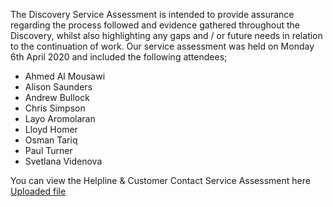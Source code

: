 The Discovery Service Assessment is intended to provide assurance regarding the process followed and evidence gathered throughout the Discovery, whilst also highlighting any gaps and / or future needs in relation to the continuation of work. Our service assessment was held on Monday 6th April 2020 and included the following attendees;

- Ahmed Al Mousawi
- Alison Saunders
- Andrew Bullock
- Chris Simpson
- Layo Aromolaran
- Lloyd Homer
- Osman Tariq
- Paul Turner
- Svetlana Videnova

You can view the Helpline & Customer Contact Service Assessment here [Uploaded file](uploads/FSA_Helpline__Customer_Contact_Discovery_Service_Assessment_.pdf)